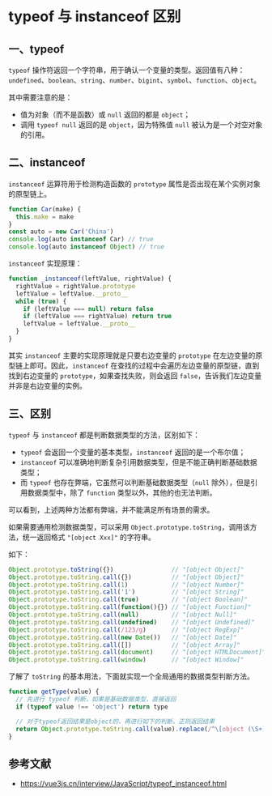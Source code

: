 # typeof 与 instanceof 区别

## 一、typeof

`typeof` 操作符返回一个字符串，用于确认一个变量的类型。返回值有八种：`undefined`、`boolean`、`string`、`number`、`bigint`、`symbol`、`function`、`object`。

其中需要注意的是：

- 值为对象（而不是函数）或 `null` 返回的都是 `object`；
- 调用 `typeof null` 返回的是 `object`，因为特殊值 `null` 被认为是一个对空对象的引用。

## 二、instanceof

`instanceof` 运算符用于检测构造函数的 `prototype` 属性是否出现在某个实例对象的原型链上。

``` js
function Car(make) {
  this.make = make
}
const auto = new Car('China')
console.log(auto instanceof Car) // true
console.log(auto instanceof Object) // true
```

`instanceof` 实现原理：

``` js
function _instanceof(leftValue, rightValue) {
  rightValue = rightValue.prototype
  leftValue = leftValue.__proto__
  while (true) {
    if (leftValue === null) return false
    if (leftValue === rightValue) return true
    leftValue = leftValue.__proto__
  }
}
```

其实 `instanceof` 主要的实现原理就是只要右边变量的 `prototype` 在左边变量的原型链上即可。因此，`instanceof` 在查找的过程中会遍历左边变量的原型链，直到找到右边变量的 `prototype`，如果查找失败，则会返回 `false`，告诉我们左边变量并非是右边变量的实例。

## 三、区别

`typeof` 与 `instanceof` 都是判断数据类型的方法，区别如下：

- `typeof` 会返回一个变量的基本类型，`instanceof` 返回的是一个布尔值；
- `instanceof` 可以准确地判断复杂引用数据类型，但是不能正确判断基础数据类型；
- 而 `typeof` 也存在弊端，它虽然可以判断基础数据类型（`null` 除外），但是引用数据类型中，除了 `function` 类型以外，其他的也无法判断。

可以看到，上述两种方法都有弊端，并不能满足所有场景的需求。

如果需要通用检测数据类型，可以采用 `Object.prototype.toString`，调用该方法，统一返回格式 `"[object Xxx]"` 的字符串。

如下：

``` js
Object.prototype.toString({})                // "[object Object]"
Object.prototype.toString.call({})           // "[object Object]"
Object.prototype.toString.call(1)            // "[object Number]"
Object.prototype.toString.call('1')          // "[object String]"
Object.prototype.toString.call(true)         // "[object Boolean]"
Object.prototype.toString.call(function(){}) // "[object Function]"
Object.prototype.toString.call(null)         // "[object Null]"
Object.prototype.toString.call(undefined)    // "[object Undefined]"
Object.prototype.toString.call(/123/g)       // "[object RegExp]"
Object.prototype.toString.call(new Date())   // "[object Date]"
Object.prototype.toString.call([])           // "[object Array]"
Object.prototype.toString.call(document)     // "[object HTMLDocument]"
Object.prototype.toString.call(window)       // "[object Window]"
```

了解了 `toString` 的基本用法，下面就实现一个全局通用的数据类型判断方法。

``` js
function getType(value) {
  // 先进行 typeof 判断，如果是基础数据类型，直接返回
  if (typeof value !== 'object') return type

  // 对于typeof返回结果是object的，再进行如下的判断，正则返回结果
  return Object.prototype.toString.call(value).replace(/^\[object (\S+)\]$/, '$1')
}
```

## 参考文献

- https://vue3js.cn/interview/JavaScript/typeof_instanceof.html
